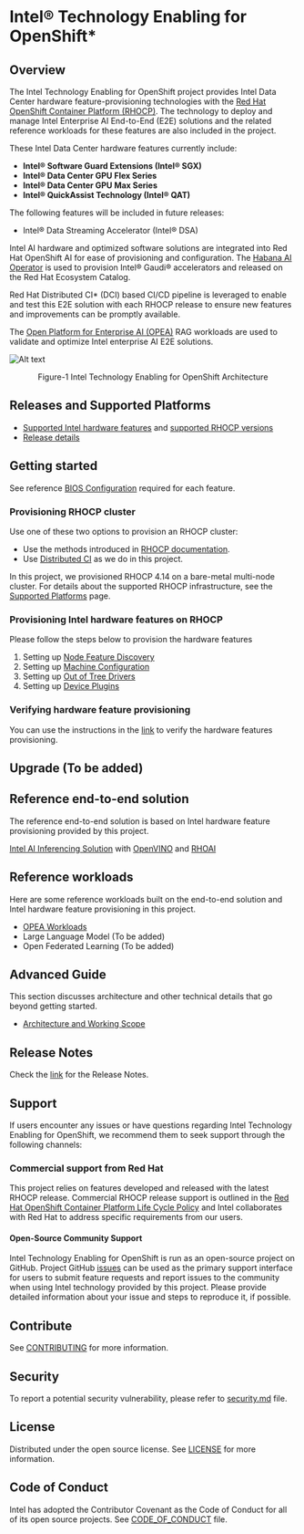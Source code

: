 # Intel® Technology Enabling for OpenShift*
## Overview
The Intel Technology Enabling for OpenShift project provides Intel Data Center hardware feature-provisioning technologies with the [Red Hat OpenShift Container Platform (RHOCP)](https://www.redhat.com/en/technologies/cloud-computing/openshift/container-platform). The technology to deploy and manage Intel Enterprise AI End-to-End (E2E) solutions and the related reference workloads for these features are also included in the project.  

These Intel Data Center hardware features currently include: 
- **Intel® Software Guard Extensions (Intel® SGX)**
- **Intel® Data Center GPU Flex Series**
- **Intel® Data Center GPU Max Series** 
- **Intel® QuickAssist Technology (Intel® QAT)**

The following features will be included in future releases:  
- Intel® Data Streaming Accelerator (Intel® DSA) 

Intel AI hardware and optimized software solutions are integrated into Red Hat OpenShift AI for ease of provisioning and configuration. The [Habana AI Operator](https://catalog.redhat.com/software/container-stacks/detail/64342b3bcbfbb9a6588ce8dd?gs&q=habana) is used to provision Intel® Gaudi® accelerators and released on the Red Hat Ecosystem Catalog.

Red Hat Distributed CI* (DCI) based CI/CD pipeline is leveraged to enable and test this E2E solution with each RHOCP release to ensure new features and improvements can be promptly available.

The [Open Platform for Enterprise AI (OPEA)](https://github.com/opea-project) RAG workloads are used to validate and optimize Intel enterprise AI E2E solutions.

![Alt text](/docs/images/Intel-Technology-Enabling-for-OpenShift-Architecture.png)

<div align="center">
  Figure-1 Intel Technology Enabling for OpenShift Architecture 
</div>

## Releases and Supported Platforms 
- [Supported Intel hardware features](/docs/supported_platforms.md#supported-intel-hardware-features) and [supported RHOCP versions](/docs/supported_platforms.md#supported-rhocp-versions)  
- [Release details](/docs/releases.rst)

## Getting started
See reference [BIOS Configuration](/docs/supported_platforms.md#bios-configuration) required for each feature.

### Provisioning RHOCP cluster   
Use one of these two options to provision an RHOCP cluster: 
- Use the methods introduced in [RHOCP documentation](https://docs.openshift.com/container-platform/4.14/installing/index.html). 
- Use [Distributed CI](https://doc.distributed-ci.io/) as we do in this project.  

In this project, we provisioned RHOCP 4.14 on a bare-metal multi-node cluster. For details about the supported RHOCP infrastructure, see the [Supported Platforms](/docs/supported_platforms.md) page.

### Provisioning Intel hardware features on RHOCP
Please follow the steps below to provision the hardware features 
1. Setting up [Node Feature Discovery](/nfd/README.md) 
2. Setting up [Machine Configuration](/machine_configuration/README.md) 
3. Setting up [Out of Tree Drivers](/kmmo/README.md) 
4. Setting up [Device Plugins](/device_plugins/README.md) 

### Verifying hardware feature provisioning 
You can use the instructions in the [link](/tests/l2/README.md) to verify the hardware features provisioning. 

## Upgrade (To be added) 

## Reference end-to-end solution 
The reference end-to-end solution is based on Intel hardware feature provisioning provided by this project. 

[Intel AI Inferencing Solution](/e2e/inference/README.md) with [OpenVINO](https://github.com/openvinotoolkit/openvino) and [RHOAI](https://www.redhat.com/en/technologies/cloud-computing/openshift/openshift-data-science) 

## Reference workloads 
Here are some reference workloads built on the end-to-end solution and Intel hardware feature provisioning in this project. 
- [OPEA Workloads](/workloads/opea/chatqna/README.md)
- Large Language Model (To be added) 
- Open Federated Learning (To be added) 

## Advanced Guide 
This section discusses architecture and other technical details that go beyond getting started. 
- [Architecture and Working Scope](https://github.com/intel/intel-technology-enabling-for-openshift/wiki/Intel-Technology-Enabling-for-OpenShift-Architecture-and-Working-Scope) 

## Release Notes
Check the [link](https://github.com/intel/intel-technology-enabling-for-openshift/releases/) for the Release Notes.  

## Support
If users encounter any issues or have questions regarding Intel Technology Enabling for OpenShift, we recommend them to seek support through the following channels:
### Commercial support from Red Hat 
This project relies on features developed and released with the latest RHOCP release. Commercial RHOCP release support is outlined in the [Red Hat OpenShift Container Platform Life Cycle Policy](https://access.redhat.com/support/policy/updates/openshift) and Intel collaborates with Red Hat to address specific requirements from our users.  

#### Open-Source Community Support
Intel Technology Enabling for OpenShift is run as an open-source project on GitHub. Project GitHub [issues](https://github.com/intel/intel-technology-enabling-for-openshift/issues) can be used as the primary support interface for users to submit feature requests and report issues to the community when using Intel technology provided by this project. Please provide detailed information about your issue and steps to reproduce it, if possible.

## Contribute
See [CONTRIBUTING](CONTRIBUTING.md) for more information.

## Security
To report a potential security vulnerability, please refer to [security.md](/security.md) file. 

## License
Distributed under the open source license. See [LICENSE](/LICENSE.txt) for more information.

## Code of Conduct
Intel has adopted the Contributor Covenant as the Code of Conduct for all of its open source projects. See [CODE_OF_CONDUCT](/CODE_OF_CONDUCT.md) file.
